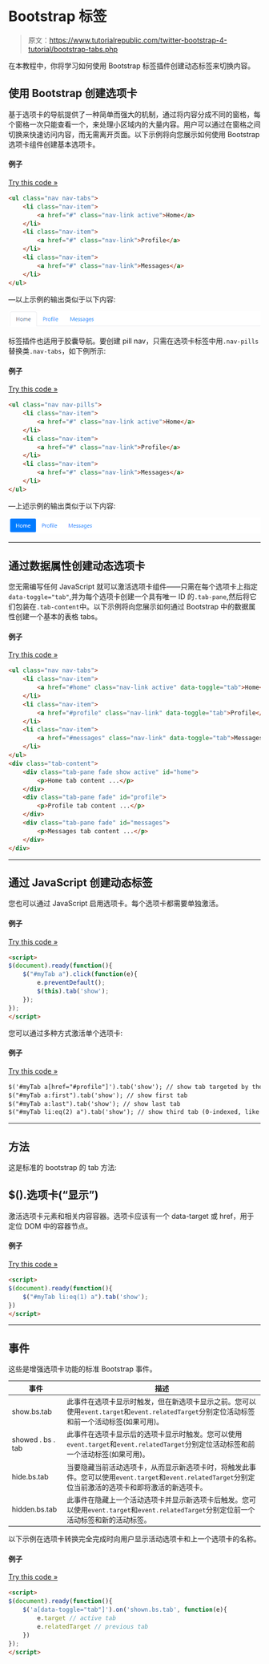 # Bootstrap 标签

> 原文：<https://www.tutorialrepublic.com/twitter-bootstrap-4-tutorial/bootstrap-tabs.php>

在本教程中，你将学习如何使用 Bootstrap 标签插件创建动态标签来切换内容。

## 使用 Bootstrap 创建选项卡

基于选项卡的导航提供了一种简单而强大的机制，通过将内容分成不同的窗格，每个窗格一次只能查看一个，来处理小区域内的大量内容。用户可以通过在窗格之间切换来快速访问内容，而无需离开页面。以下示例将向您展示如何使用 Bootstrap 选项卡组件创建基本选项卡。

#### 例子

[Try this code »](../codelab.php?topic=bootstrap-4&file=basic-tabs "Try this code using online Editor")

```html
<ul class="nav nav-tabs">
    <li class="nav-item">
        <a href="#" class="nav-link active">Home</a>
    </li>
    <li class="nav-item">
        <a href="#" class="nav-link">Profile</a>
    </li>
    <li class="nav-item">
        <a href="#" class="nav-link">Messages</a>
    </li>
</ul>
```

—以上示例的输出类似于以下内容:

[![Bootstrap Tabs](img/de86282d6db4b400f377bb49daa89843.png)](../codelab.php?topic=bootstrap-4&file=basic-tabs) 

标签插件也适用于胶囊导航。要创建 pill nav，只需在选项卡标签中用`.nav-pills`替换类`.nav-tabs`，如下例所示:

#### 例子

[Try this code »](../codelab.php?topic=bootstrap-4&file=basic-pills "Try this code using online Editor")

```html
<ul class="nav nav-pills">
    <li class="nav-item">
        <a href="#" class="nav-link active">Home</a>
    </li>
    <li class="nav-item">
        <a href="#" class="nav-link">Profile</a>
    </li>
    <li class="nav-item">
        <a href="#" class="nav-link">Messages</a>
    </li>
</ul>
```

—上述示例的输出类似于以下内容:

[![Bootstrap Pills](img/a017f993f904da26ccbca14f204fd415.png)](../codelab.php?topic=bootstrap-4&file=basic-pills) 

* * *

## 通过数据属性创建动态选项卡

您无需编写任何 JavaScript 就可以激活选项卡组件——只需在每个选项卡上指定`data-toggle="tab"`,并为每个选项卡创建一个具有唯一 ID 的`.tab-pane`,然后将它们包装在`.tab-content`中。以下示例将向您展示如何通过 Bootstrap 中的数据属性创建一个基本的表格 tabs。

#### 例子

[Try this code »](../codelab.php?topic=bootstrap-4&file=create-dynamic-tabs-via-data-attribute "Try this code using online Editor")

```html
<ul class="nav nav-tabs">
    <li class="nav-item">
        <a href="#home" class="nav-link active" data-toggle="tab">Home</a>
    </li>
    <li class="nav-item">
        <a href="#profile" class="nav-link" data-toggle="tab">Profile</a>
    </li>
    <li class="nav-item">
        <a href="#messages" class="nav-link" data-toggle="tab">Messages</a>
    </li>
</ul>
<div class="tab-content">
    <div class="tab-pane fade show active" id="home">
        <p>Home tab content ...</p>
    </div>
    <div class="tab-pane fade" id="profile">
        <p>Profile tab content ...</p>
    </div>
    <div class="tab-pane fade" id="messages">
        <p>Messages tab content ...</p>
    </div>
</div>
```

* * *

## 通过 JavaScript 创建动态标签

您也可以通过 JavaScript 启用选项卡。每个选项卡都需要单独激活。

#### 例子

[Try this code »](../codelab.php?topic=bootstrap-4&file=create-dynamic-tabs-via-javascript "Try this code using online Editor")

```html
<script>
$(document).ready(function(){
    $("#myTab a").click(function(e){
        e.preventDefault();
        $(this).tab('show');
    });
});
</script>
```

您可以通过多种方式激活单个选项卡:

#### 例子

[Try this code »](../codelab.php?topic=bootstrap-4&file=activate-individual-tabs-via-javascript "Try this code using online Editor")

```html
$('#myTab a[href="#profile"]').tab('show'); // show tab targeted by the selector
$("#myTab a:first").tab('show'); // show first tab
$("#myTab a:last").tab('show'); // show last tab
$("#myTab li:eq(2) a").tab('show'); // show third tab (0-indexed, like an array)
```

* * *

## 方法

这是标准的 bootstrap 的 tab 方法:

## $().选项卡(“显示”)

激活选项卡元素和相关内容容器。选项卡应该有一个 data-target 或 href，用于定位 DOM 中的容器节点。

#### 例子

[Try this code »](../codelab.php?topic=bootstrap-4&file=tab-show-method "Try this code using online Editor")

```html
<script>
$(document).ready(function(){
    $("#myTab li:eq(1) a").tab('show');
})
</script>
```

* * *

## 事件

这些是增强选项卡功能的标准 Bootstrap 事件。

| 事件 | 描述 |
| --- | --- |
| show.bs.tab | 此事件在选项卡显示时触发，但在新选项卡显示之前。您可以使用`event.target`和`event.relatedTarget`分别定位活动标签和前一个活动标签(如果可用)。 |
| showed . bs . tab | 此事件在选项卡显示后的选项卡显示时触发。您可以使用`event.target`和`event.relatedTarget`分别定位活动标签和前一个活动标签(如果可用)。 |
| hide.bs.tab | 当要隐藏当前活动选项卡，从而显示新选项卡时，将触发此事件。您可以使用`event.target`和`event.relatedTarget`分别定位当前激活的选项卡和即将激活的新选项卡。 |
| hidden.bs.tab | 此事件在隐藏上一个活动选项卡并显示新选项卡后触发。您可以使用`event.target`和`event.relatedTarget`分别定位前一个活动标签和新的活动标签。 |

以下示例在选项卡转换完全完成时向用户显示活动选项卡和上一个选项卡的名称。

#### 例子

[Try this code »](../codelab.php?topic=bootstrap-4&file=tabs-events "Try this code using online Editor")

```html
<script>
$(document).ready(function(){
    $('a[data-toggle="tab"]').on('shown.bs.tab', function(e){
        e.target // active tab
        e.relatedTarget // previous tab
    })
});
</script>
```